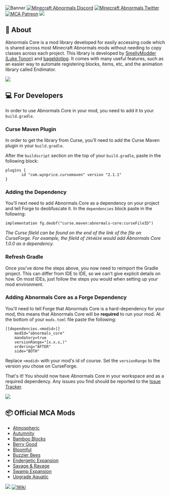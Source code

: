 ![Banner](https://i.imgur.com/vCbZh9W.png)
[![Minecraft Abnormals Discord](https://img.shields.io/discord/321736665058115604?label=&color=014980&labelColor=c1c1c1&style=for-the-badge&logo=Discord&logoColor=014980)](https://discord.gg/UejgrBn) [![Minecraft Abnormals Twitter](https://img.shields.io/twitter/follow/mcabnormals?label=&color=014980&labelColor=c1c1c1&style=for-the-badge&logo=Twitter&logoColor=014980)](https://twitter.com/mcabnormals) [![MCA Patreon](https://img.shields.io/endpoint?label=&color=014980&labelColor=c1c1c1&style=for-the-badge&logo=Patreon&logoColor=014980&url=https://shieldsio-patreon.herokuapp.com/minecraftabnormals)](https://www.patreon.com/minecraftabnormals)
![](https://i.imgur.com/5rYQHXf.png)
## **📖 About**
Abnormals Core is a mod library developed for easily accessing code which is shared across most Minecraft Abnormals mods without needing to copy classes across each project. This library is developed by [SmellyModder (Luke Tonon)](https://twitter.com/TononLuke) and [bageldotjpg](https://twitter.com/bageldotjpg). It comes with many useful features, such as an easier way to automate registering blocks, items, etc, and the animation library called Endimator.

![](https://i.imgur.com/5rYQHXf.png)
## **💻 For Developers**
In order to use Abnormals Core in your mod, you need to add it to your `build.gradle`.

### **Curse Maven Plugin**
In order to get the library from Curse, you'll need to add the Curse Maven plugin in your `build.gradle`.

After the `buildscript` section on the top of your `build.gradle`, paste in the following block:

    plugins {
           id "com.wynprice.cursemaven" version "2.1.1"
    }
### **Adding the Dependency**
You'll next need to add Abnormals Core as a dependency on your project and tell Forge to deobfuscate it. In the `dependencies` block paste in the following:

    implementation fg.deobf("curse.maven:abnormals-core:curseFileID")
*The Curse fileId can be found on the end of the link of the file on CurseForge. For example, the fileId of `2954634` would add Abnormals Core 1.0.0 as a dependency.*

### **Refresh Gradle**
Once you've done the steps above, you now need to reimport the Gradle project. This can differ from IDE to IDE, so we can't give explicit details on how. On most IDEs, just follow the steps you would when setting up your mod environment.

### **Adding Abnormals Core as a Forge Dependency**
You'll need to tell Forge that Abnormals Core is a hard-dependency for your mod, this means that Abnormals Core will be **required** to run your mod. At the bottom of your `mods.toml` file paste the following:
```
[[dependencies.<modid>]]
    modId="abnormals_core"
    mandatory=true
    versionRange="[x.x.x,)"
    ordering="AFTER"
    side="BOTH"
```
Replace `<modid>` with your mod's id of course. Set the `versionRange` to the version you chose on CurseForge.

That's it! You should now have Abnormals Core in your workspace and as a required dependency. Any issues you find should be reported to the [Issue Tracker](https://github.com/minecraftabnormals/Abnormals-Core/issues).

![](https://i.imgur.com/5rYQHXf.png)
## **📦 Official MCA Mods**

-   [Atmospheric](https://www.curseforge.com/minecraft/mc-mods/atmospheric)
-   [Autumnity](https://www.curseforge.com/minecraft/mc-mods/autumnity)
-   [Bamboo Blocks](https://www.curseforge.com/minecraft/mc-mods/bamboo-blocks)
-   [Berry Good](https://www.curseforge.com/minecraft/mc-mods/berry-good)
-   [Bloomful](https://www.curseforge.com/minecraft/mc-mods/bloomful)
-   [Buzzier Bees](https://www.curseforge.com/minecraft/mc-mods/buzzier-bees)
-   [Endergetic Expansion](https://www.curseforge.com/minecraft/mc-mods/endergetic)
-   [Savage & Ravage](https://www.curseforge.com/minecraft/mc-mods/savage-and-ravage)
-   [Swamp Expansion](https://www.curseforge.com/minecraft/mc-mods/swamp-expansion)
-   [Upgrade Aquatic](https://www.curseforge.com/minecraft/mc-mods/upgrade-aquatic)

![](https://i.imgur.com/5rYQHXf.png)
[![Wiki](https://i.imgur.com/RyeQAUa.png)](https://wiki.minecraftabnormals.com)
